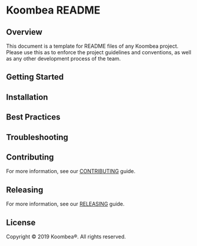 # Koombea README

## Overview

This document is a template for README files of any Koombea project. Please use this as to enforce the project guidelines and conventions, as well as any other development process of the team.

## Getting Started

## Installation

## Best Practices

## Troubleshooting

## Contributing

For more information, see our [CONTRIBUTING](CONTRIBUTING.md) guide.

## Releasing

For more information, see our [RELEASING](RELEASING.md) guide.

## License

Copyright © 2019 Koombea®. All rights reserved.
